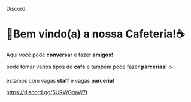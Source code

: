 Discord:
# 🍪Bem vindo(a) a nossa Cafeteria!☕️
Aqui você pode **conversar** e fazer **amigos!**

pode tomar varios tipos de **café** e tambem pode fazer **parcerias!** ☕️

estamos com vagas **staff** e vagas **parceria!**

https://discord.gg/5URWGqaW7t

